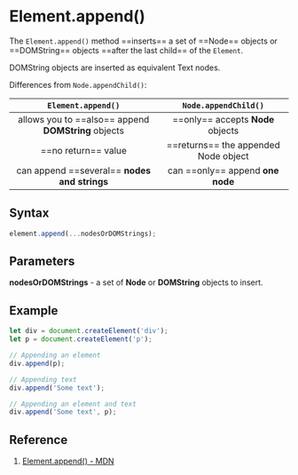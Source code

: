 # Element.append()

The `Element.append()` method ==inserts== a set of ==Node== objects or ==DOMString== objects ==after the last child== of the `Element`.

DOMString objects are inserted as equivalent Text nodes.

Differences from `Node.appendChild()`:

|                 `Element.append()`                  |         `Node.appendChild()`         |
| :-------------------------------------------------: | :----------------------------------: |
| allows you to ==also== append **DOMString** objects |  ==only== accepts **Node** objects   |
|                 ==no return== value                 | ==returns== the appended Node object |
|    can append ==several== **nodes and strings**     |   can ==only== append **one node**   |

## Syntax

```js
element.append(...nodesOrDOMStrings);
```

## Parameters

**nodesOrDOMStrings** - a set of **Node** or **DOMString** objects to insert.

## Example

```js
let div = document.createElement('div');
let p = document.createElement('p');

// Appending an element
div.append(p);

// Appending text
div.append('Some text');

// Appending an element and text
div.append('Some text', p);
```

## Reference

1. [Element.append() - MDN](https://developer.mozilla.org/en-US/docs/web/api/element/append#appending_an_element)
